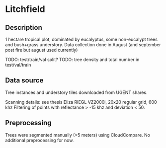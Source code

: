# Litchfield

## Description

1 hectare tropical plot, dominated by eucalyptus, some non-eucalypt trees and bush+grass understory.
Data collection done in August (and september post fire but august used currently)

TODO: test/train/val split?
TODO: tree density and total number in test/val/train

## Data source

Tree instances and understory tiles downloaded from UGENT shares.

Scanning details: see thesis Eliza
RIEGL VZ2000i, 20x20 regular grid, 600 khz
Filtering of points with reflectance > -15 khz and deviation < 50.

## Preprocessing

Trees were segmented manually (>5 meters) using CloudCompare.
No additional preprocessing for now.



